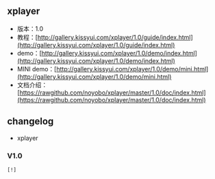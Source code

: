 ## xplayer

* 版本：1.0
* 教程：[http://gallery.kissyui.com/xplayer/1.0/guide/index.html](http://gallery.kissyui.com/xplayer/1.0/guide/index.html)
* demo：[http://gallery.kissyui.com/xplayer/1.0/demo/index.html](http://gallery.kissyui.com/xplayer/1.0/demo/index.html)
* MINI demo：[http://gallery.kissyui.com/xplayer/1.0/demo/mini.html](http://gallery.kissyui.com/xplayer/1.0/demo/mini.html)
* 文档介绍：[https://rawgithub.com/noyobo/xplayer/master/1.0/doc/index.html](https://rawgithub.com/noyobo/xplayer/master/1.0/doc/index.html)

## changelog
- xplayer

### V1.0

    [!]


